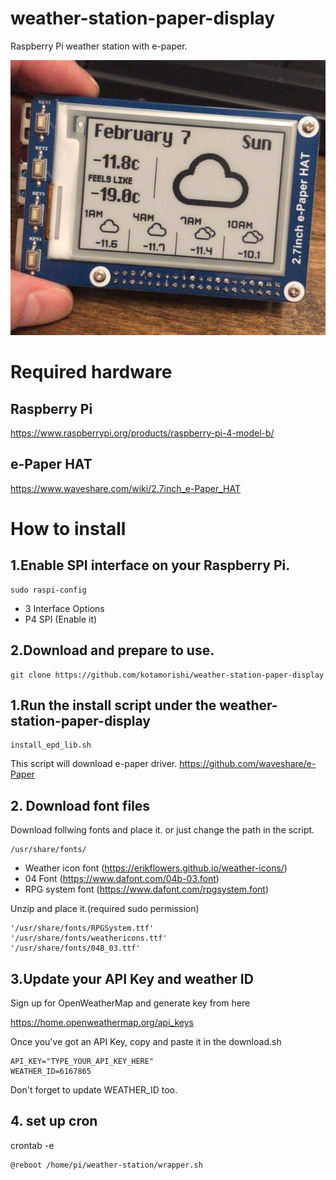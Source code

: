 # weather-station-paper-display
Raspberry Pi weather station with e-paper.

![v1](https://github.com/kotamorishi/weather-station-paper-display/raw/main/example_images/v1.jpg)

# Required hardware
## Raspberry Pi
https://www.raspberrypi.org/products/raspberry-pi-4-model-b/

## e-Paper HAT
https://www.waveshare.com/wiki/2.7inch_e-Paper_HAT

# How to install

## 1.Enable SPI interface on your Raspberry Pi.
```
sudo raspi-config
```
- 3 Interface Options
- P4 SPI (Enable it)

## 2.Download and prepare to use.
```
git clone https://github.com/kotamorishi/weather-station-paper-display
```



## 1.Run the install script under the weather-station-paper-display

```
install_epd_lib.sh
```

This script will download e-paper driver.
https://github.com/waveshare/e-Paper


## 2. Download font files
Download follwing fonts and place it. or just change the path in the script.
```
/usr/share/fonts/
```
* Weather icon font (https://erikflowers.github.io/weather-icons/)
* 04 Font (https://www.dafont.com/04b-03.font)
* RPG system font (https://www.dafont.com/rpgsystem.font)

Unzip and place it.(required sudo permission)
```
'/usr/share/fonts/RPGSystem.ttf'
'/usr/share/fonts/weathericons.ttf'
'/usr/share/fonts/04B_03.ttf'
```
## 3.Update your API Key and weather ID

Sign up for OpenWeatherMap and generate key from here

https://home.openweathermap.org/api_keys


Once you've got an API Key, copy and paste it in the download.sh
```
API_KEY="TYPE_YOUR_API_KEY_HERE"
WEATHER_ID=6167865
```

Don't forget to update WEATHER_ID too. 

## 4. set up cron

crontab -e

```
@reboot /home/pi/weather-station/wrapper.sh
``` 

